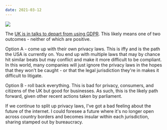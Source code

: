 ```yaml
---
date: 2021-03-12
---
```

![][giphy]

The [UK is in talks to depart from using GDPR][1].  This likely means
one of two outcomes - neither of which are positive.

Option A - come up with their own privacy laws.  This is iffy and is the path
the USA is currently on.  You end up with multiple laws that may by chance hit
similar beats but may conflict and make it more difficult to be compliant.  In
this world, many companies will just ignore the privacy laws in the hopes that
they won't be caught - or that the legal jurisdiction they're in makes it
difficult to litigate.

Option B - roll back everything.  This is bad for privacy, consumers, and
citizens of the UK but good for businesses.  As such, this is the likely path
forward, given other recent actions taken by parliament.

If we continue to split up privacy laws, I've got a bad feeling about the
future of the internet.  I could foresee a future where it's no longer open
across country borders and becomes insular within each jurisdiction, sharing
stamped out by bureaucracy.


[giphy]: https://media.giphy.com/media/7zoAI7BIrzT1e/giphy.gif

[1]: https://www.lawgazette.co.uk/news/uk-to-depart-from-gdpr/5107685.article
